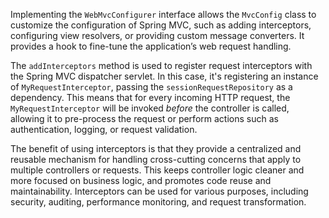 Implementing the `WebMvcConfigurer` interface allows the `MvcConfig` class to customize the configuration of Spring MVC, such as adding interceptors, configuring view resolvers, or providing custom message converters. It provides a hook to fine-tune the application’s web request handling.

The `addInterceptors` method is used to register request interceptors with the Spring MVC dispatcher servlet. In this case, it's registering an instance of `MyRequestInterceptor`, passing the `sessionRequestRepository` as a dependency.  This means that for every incoming HTTP request, the `MyRequestInterceptor` will be invoked *before* the controller is called, allowing it to pre-process the request or perform actions such as authentication, logging, or request validation.

The benefit of using interceptors is that they provide a centralized and reusable mechanism for handling cross-cutting concerns that apply to multiple controllers or requests. This keeps controller logic cleaner and more focused on business logic, and promotes code reuse and maintainability. Interceptors can be used for various purposes, including security, auditing, performance monitoring, and request transformation.